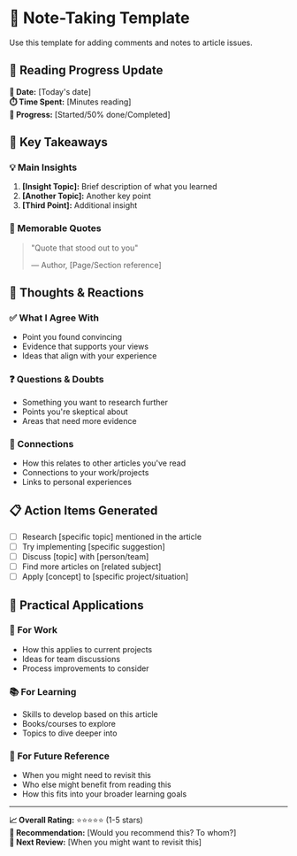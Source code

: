 # 📝 Note-Taking Template

Use this template for adding comments and notes to article issues.

## 📖 Reading Progress Update

**📅 Date:** [Today's date]  
**⏱️ Time Spent:** [Minutes reading]  
**📍 Progress:** [Started/50% done/Completed]

## 🧠 Key Takeaways

### 💡 Main Insights
1. **[Insight Topic]:** Brief description of what you learned
2. **[Another Topic]:** Another key point
3. **[Third Point]:** Additional insight

### 💬 Memorable Quotes
> "Quote that stood out to you"
> 
> — Author, [Page/Section reference]

## 🤔 Thoughts & Reactions

### ✅ What I Agree With
- Point you found convincing
- Evidence that supports your views
- Ideas that align with your experience

### ❓ Questions & Doubts
- Something you want to research further
- Points you're skeptical about
- Areas that need more evidence

### 🔗 Connections
- How this relates to other articles you've read
- Connections to your work/projects
- Links to personal experiences

## 📋 Action Items Generated
- [ ] Research [specific topic] mentioned in the article
- [ ] Try implementing [specific suggestion]
- [ ] Discuss [topic] with [person/team]
- [ ] Find more articles on [related subject]
- [ ] Apply [concept] to [specific project/situation]

## 🎯 Practical Applications

### 🏢 For Work
- How this applies to current projects
- Ideas for team discussions
- Process improvements to consider

### 📚 For Learning
- Skills to develop based on this article
- Books/courses to explore
- Topics to dive deeper into

### 🔄 For Future Reference
- When you might need to revisit this
- Who else might benefit from reading this
- How this fits into your broader learning goals

---

**📈 Overall Rating:** ⭐⭐⭐⭐⭐ (1-5 stars)  
**🎯 Recommendation:** [Would you recommend this? To whom?]  
**📅 Next Review:** [When you might want to revisit this]